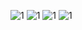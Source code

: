 ![1](C:\Users\34084\Pictures\简谱\天外来物\1.png)
![1](C:\Users\34084\Pictures\简谱\天外来物\2.png)
![1](C:\Users\34084\Pictures\简谱\天外来物\3.png)
![1](C:\Users\34084\Pictures\简谱\天外来物\4.png)
